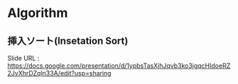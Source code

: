 # Algorithm

## 挿入ソート(Insetation Sort)
Slide URL : https://docs.google.com/presentation/d/1ypbsTasXjhJqvb3ko3jgqcHIdoeRZ2JvXhrDZqln33A/edit?usp=sharing